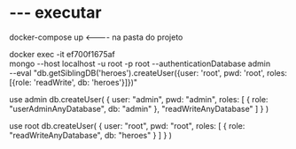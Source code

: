 # --- executar

docker-compose up <---- na pasta do projeto

docker exec -it ef700f1675af \
 mongo --host localhost -u root -p root --authenticationDatabase admin \
 --eval "db.getSiblingDB('heroes').createUser({user: 'root', pwd: 'root', roles: [{role: 'readWrite', db: 'heroes'}]})"

use admin
db.createUser(
{
user: "admin",
pwd: "admin",
roles: [ { role: "userAdminAnyDatabase", db: "admin" }, "readWriteAnyDatabase" ]
}
)

use root
db.createUser(
{
user: "root",
pwd: "root",
roles: [ { role: "readWriteAnyDatabase", db: "heroes" } ]
}
)
